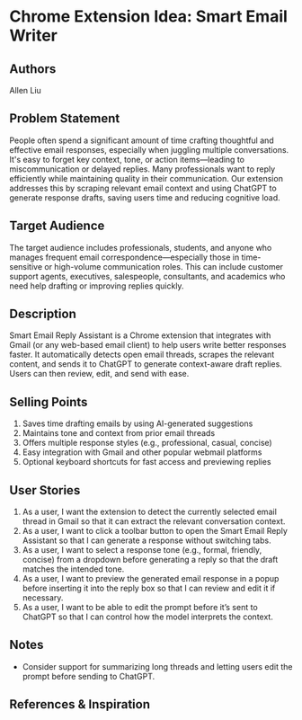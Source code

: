 # Chrome Extension Idea: Smart Email Writer

## Authors

Allen Liu

## Problem Statement

People often spend a significant amount of time crafting thoughtful and effective email responses, especially when juggling multiple conversations. It's easy to forget key context, tone, or action items—leading to miscommunication or delayed replies. Many professionals want to reply efficiently while maintaining quality in their communication. Our extension addresses this by scraping relevant email context and using ChatGPT to generate response drafts, saving users time and reducing cognitive load.

## Target Audience

The target audience includes professionals, students, and anyone who manages frequent email correspondence—especially those in time-sensitive or high-volume communication roles. This can include customer support agents, executives, salespeople, consultants, and academics who need help drafting or improving replies quickly.

## Description

Smart Email Reply Assistant is a Chrome extension that integrates with Gmail (or any web-based email client) to help users write better responses faster. It automatically detects open email threads, scrapes the relevant content, and sends it to ChatGPT to generate context-aware draft replies. Users can then review, edit, and send with ease.

## Selling Points

1. Saves time drafting emails by using AI-generated suggestions  
2. Maintains tone and context from prior email threads  
3. Offers multiple response styles (e.g., professional, casual, concise)  
4. Easy integration with Gmail and other popular webmail platforms  
5. Optional keyboard shortcuts for fast access and previewing replies 

## User Stories

1. As a user, I want the extension to detect the currently selected email thread in Gmail so that it can extract the relevant conversation context.
2. As a user, I want to click a toolbar button to open the Smart Email Reply Assistant so that I can generate a response without switching tabs.
3. As a user, I want to select a response tone (e.g., formal, friendly, concise) from a dropdown before generating a reply so that the draft matches the intended tone.
4. As a user, I want to preview the generated email response in a popup before inserting it into the reply box so that I can review and edit it if necessary.
5. As a user, I want to be able to edit the prompt before it’s sent to ChatGPT so that I can control how the model interprets the context.

## Notes

- Consider support for summarizing long threads and letting users edit the prompt before sending to ChatGPT.

## References & Inspiration

